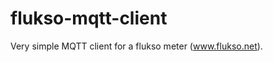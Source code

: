 flukso-mqtt-client
==================

Very simple MQTT client for a flukso meter (www.flukso.net).

